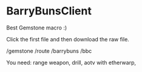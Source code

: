 # BarryBunsClient
Best Gemstone macro :)

Click the first file and then download the raw file.

/gemstone
/route
/barrybuns
/bbc

You need:
range weapon,
drill,
aotv with etherwarp,
